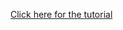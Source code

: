 [Click here for the tutorial](https://reflective-attraction-460.notion.site/Liquibase-164fbe17ae7480d098edeb851a37c47b 'Click here')
